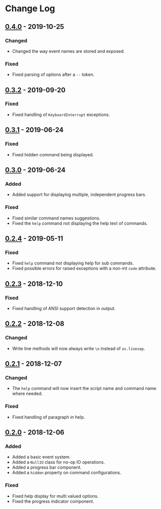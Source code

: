 # Change Log

## [0.4.0] - 2019-10-25

### Changed

- Changed the way event names are stored and exposed.


### Fixed

- Fixed parsing of options after a `--` token.


## [0.3.2] - 2019-09-20

### Fixed

- Fixed handling of `KeyboardInterrupt` exceptions.


## [0.3.1] - 2019-06-24

### Fixed

- Fixed hidden command being displayed.


## [0.3.0] - 2019-06-24

### Added

- Added support for displaying multiple, independent progress bars.

### Fixed

- Fixed similar command names suggestions.
- Fixed the `help` command not displaying the help text of commands.


## [0.2.4] - 2019-05-11

### Fixed

- Fixed `help` command not displaying help for sub commands.
- Fixed possible errors for raised exceptions with a non-int `code` attribute.


## [0.2.3] - 2018-12-10

### Fixed

- Fixed handling of ANSI support detection in output.


## [0.2.2] - 2018-12-08

### Changed

- Write line methods will now always write `\n` instead of `os.linesep`.


## [0.2.1] - 2018-12-07

### Changed

- The `help` command will now insert the script name and command name where needed.

### Fixed

- Fixed handling of paragraph in help.


## [0.2.0] - 2018-12-06

### Added

- Added a basic event system.
- Added a `NullIO` class for no-op IO operations.
- Added a progress bar component.
- Added a `hidden` property on command configurations.

### Fixed

- Fixed help display for multi valued options.
- Fixed the progress indicator component.


[Unreleased]: https://github.com/sdispater/tomlkit/compare/0.4.0...master
[0.4.0]: https://github.com/sdispater/tomlkit/releases/tag/0.4.0
[0.3.2]: https://github.com/sdispater/tomlkit/releases/tag/0.3.2
[0.3.1]: https://github.com/sdispater/tomlkit/releases/tag/0.3.1
[0.3.0]: https://github.com/sdispater/tomlkit/releases/tag/0.3.0
[0.2.4]: https://github.com/sdispater/tomlkit/releases/tag/0.2.4
[0.2.3]: https://github.com/sdispater/tomlkit/releases/tag/0.2.3
[0.2.2]: https://github.com/sdispater/tomlkit/releases/tag/0.2.2
[0.2.1]: https://github.com/sdispater/tomlkit/releases/tag/0.2.1
[0.2.0]: https://github.com/sdispater/tomlkit/releases/tag/0.2.0
[0.1.0]: https://github.com/sdispater/tomlkit/releases/tag/0.1.0
